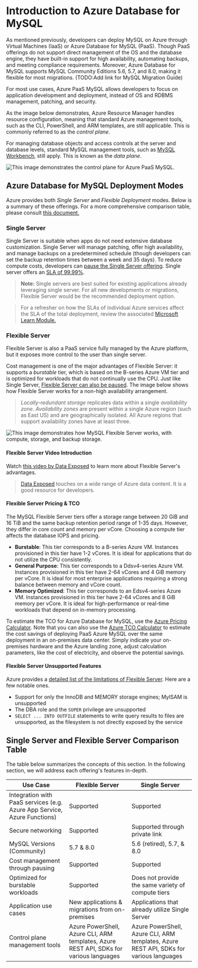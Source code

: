 # Introduction to Azure Database for MySQL

As mentioned previously, developers can deploy MySQL on Azure through Virtual Machines (IaaS) or Azure Database for MySQL (PaaS). Though PaaS offerings do not support direct management of the OS and the database engine, they have built-in support for high availability, automating backups, and meeting compliance requirements. Moreover, Azure Database for MySQL supports MySQL Community Editions 5.6, 5.7, and 8.0, making it flexible for most migrations. (TODO:Add link for MySQL Migration Guide)

For most use cases, Azure PaaS MySQL allows developers to focus on application development and deployment, instead of OS and RDBMS management, patching, and security.

As the image below demonstrates, Azure Resource Manager handles resource configuration, meaning that standard Azure management tools, such as the CLI, PowerShell, and ARM templates, are still applicable. This is commonly referred to as the *control plane*.

For managing database objects and access controls at the server and database levels, standard MySQL management tools, such as [MySQL Workbench](https://www.mysql.com/products/workbench/), still apply. This is known as the *data plane*.

![This image demonstrates the control plane for Azure PaaS MySQL.](./media/mysql-conceptual-diagram.png "Control plane for Azure PaaS MySQL")

## Azure Database for MySQL Deployment Modes

Azure provides both *Single Server* and *Flexible Deployment* modes. Below is a summary of these offerings. For a more comprehensive comparison table, please consult [this document.](https://docs.microsoft.com/azure/mysql/select-right-deployment-type)

### Single Server

Single Server is suitable when apps do not need extensive database customization. Single Server will manage patching, offer high availability, and manage backups on a predetermined schedule (though developers can set the backup retention times between a week and 35 days). To reduce compute costs, developers can [pause the Single Server offering](https://docs.microsoft.com/azure/mysql/how-to-stop-start-server). Single server offers an [SLA of 99.99%](https://azure.microsoft.com/updates/azure-database-for-mysql-general-availability/).

> **Note:** Single servers are best suited for existing applications already leveraging single server. For all new developments or migrations, Flexible Server would be the recommended deployment option.

> For a refresher on how the SLAs of individual Azure services affect the SLA of the total deployment, review the associated [Microsoft Learn Module.](https://docs.microsoft.com/learn/modules/choose-azure-services-sla-lifecycle/)

### Flexible Server

Flexible Server is also a PaaS service fully managed by the Azure platform, but it exposes more control to the user than single server.

Cost management is one of the major advantages of Flexible Server: it supports a *burstable* tier, which is based on the B-series Azure VM tier and is optimized for workloads that do not continually use the CPU. Just like Single Server, [Flexible Server can also be paused](https://docs.microsoft.com/azure/mysql/flexible-server/how-to-restart-stop-start-server-cli). The image below shows how Flexible Server works for a non-high availability arrangement.

> *Locally-redundant storage* replicates data within a single *availability zone*. *Availability zones* are present within a single Azure region (such as East US) and are geographically isolated. All Azure regions that support availability zones have at least three.

![This image demonstrates how MySQL Flexible Server works, with compute, storage, and backup storage.](./media/flexible-server.png "Operation of MySQL Flexible Server")

#### Flexible Server Video Introduction

Watch [this video by Data Exposed](https://docs.microsoft.com/shows/data-exposed/top-3-reasons-to-consider-azure-database-for-mysql-flexible-server/) to learn more about Flexible Server's advantages.

> [Data Exposed](https://docs.microsoft.com/shows/data-exposed/) touches on a wide range of Azure data content. It is a good resource for developers.

#### Flexible Server Pricing & TCO

The MySQL Flexible Server tiers offer a storage range between 20 GiB and 16 TiB and the same backup retention period range of 1-35 days. However, they differ in core count and memory per vCore. Choosing a compute tier affects the database IOPS and pricing.

- **Burstable**: This tier corresponds to a B-series Azure VM. Instances provisioned in this tier have 1-2 vCores. It is ideal for applications that do not utilize the CPU consistently.
- **General Purpose**: This tier corresponds to a Ddsv4-series Azure VM. Instances provisioned in this tier have 2-64 vCores and 4 GiB memory per vCore. It is ideal for most enterprise applications requiring a strong balance between memory and vCore count.
- **Memory Optimized**: This tier corresponds to an Edsv4-series Azure VM. Instances provisioned in this tier have 2-64 vCores and 8 GiB memory per vCore. It is ideal for high-performance or real-time workloads that depend on in-memory processing.

To estimate the TCO for Azure Database for MySQL, use the [Azure Pricing Calculator](https://azure.microsoft.com/pricing/calculator/). Note that you can also use the [Azure TCO Calculator](https://azure.microsoft.com/pricing/tco/calculator/) to estimate the cost savings of deploying PaaS Azure MySQL over the same deployment in an on-premises data center. Simply indicate your on-premises hardware and the Azure landing zone, adjust calculation parameters, like the cost of electricity, and observe the potential savings.

#### Flexible Server Unsupported Features

Azure provides a [detailed list of the limitations of Flexible Server](https://docs.microsoft.com/azure/mysql/flexible-server/concepts-limitations). Here are a few notable ones.

- Support for only the InnoDB and MEMORY storage engines; MyISAM is unsupported
- The DBA role and the `SUPER` privilege are unsupported
- `SELECT ... INTO OUTFILE` statements to write query results to files are unsupported, as the filesystem is not directly exposed by the service

## Single Server and Flexible Server Comparison Table

The table below summarizes the concepts of this section. In the following section, we will address each offering's features in-depth.

| Use Case | Flexible Server | Single Server |
| -- | -- | -- |
| Integration with PaaS services (e.g. Azure App Service, Azure Functions) | Supported | Supported
| Secure networking | Supported | Supported through private link
| MySQL Versions (Community) | 5.7 & 8.0 | 5.6 (retired), 5.7, & 8.0
| Cost management through pausing | Supported | Supported
| Optimized for burstable workloads | Supported | Does not provide the same variety of compute tiers
| Application use cases | New applications & migrations from on-premises | Applications that already utilize Single Server
| Control plane management tools | Azure PowerShell, Azure CLI, ARM templates, Azure REST API, SDKs for various languages | Azure PowerShell, Azure CLI, ARM templates, Azure REST API, SDKs for various languages
